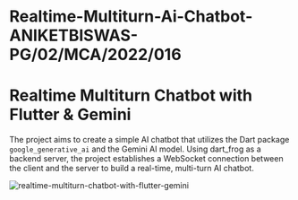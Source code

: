 # Realtime-Multiturn-Ai-Chatbot-ANIKETBISWAS-PG/02/MCA/2022/016
# Realtime Multiturn Chatbot with Flutter & Gemini
The project aims to create a simple AI chatbot that utilizes the Dart package `google_generative_ai` and the Gemini AI model. Using dart_frog as a backend server, the project establishes a WebSocket connection between the client and the server to build a real-time, multi-turn AI chatbot. 


![realtime-multiturn-chatbot-with-flutter-gemini](https://github.com/AniketbiswasPG02MCA2022016AIchatbot/Realtime-Multiturn-Chatbot-ANIKET-BISWAS-PG02MCA2022/assets/172121471/fd19141b-6b95-4613-a73b-f0a82dd19568)


